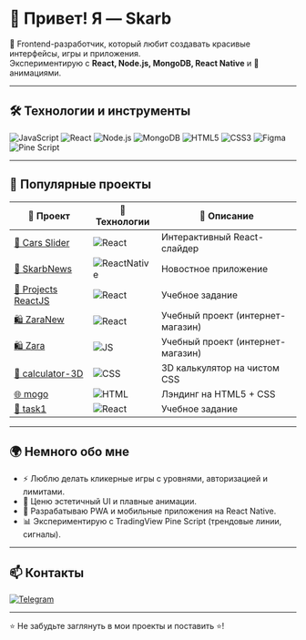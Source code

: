 # 👋 Привет! Я — Skarb  

🚀 Frontend-разработчик, который любит создавать красивые интерфейсы, игры и приложения.  
Экспериментирую с **React, Node.js, MongoDB, React Native** и 🎨 анимациями.  

---

## 🛠️ Технологии и инструменты

![JavaScript](https://img.shields.io/badge/-JavaScript-000?&logo=javascript&logoColor=F7DF1E)
![React](https://img.shields.io/badge/-React-000?&logo=react&logoColor=61DAFB)
![Node.js](https://img.shields.io/badge/-Node.js-000?&logo=node.js&logoColor=339933)
![MongoDB](https://img.shields.io/badge/-MongoDB-000?&logo=mongodb&logoColor=47A248)
![HTML5](https://img.shields.io/badge/-HTML5-000?&logo=html5&logoColor=E34F26)
![CSS3](https://img.shields.io/badge/-CSS3-000?&logo=css3&logoColor=1572B6)
![Figma](https://img.shields.io/badge/-Figma-000?&logo=figma&logoColor=F24E1E)
![Pine Script](https://img.shields.io/badge/-Pine%20Script-000?&logo=tradingview&logoColor=blue)

---

## 📌 Популярные проекты

| 🚀 Проект | 🔧 Технологии | 📖 Описание |
|-----------|---------------|-------------|
| [🚗 Cars Slider](https://github.com/skarb-by/CarsSlider) | ![React](https://img.shields.io/badge/-React-000?&logo=react&logoColor=61DAFB) | Интерактивный React-слайдер |
| [📰 SkarbNews](https://github.com/skarb-by/SkarbNews) | ![ReactNative](https://img.shields.io/badge/-ReactNative-000?&logo=react&logoColor=61DAFB) | Новостное приложение |
| [📝 Projects ReactJS](https://github.com/skarb-by/Projects-ReactJS) | ![React](https://img.shields.io/badge/-React-000?&logo=react&logoColor=61DAFB) | Учебное задание |
| [🛍️ ZaraNew](https://github.com/skarb-by/ZaraNew) | ![React](https://img.shields.io/badge/-React-000?&logo=react&logoColor=61DAFB) | Учебный проект (интернет-магазин) |
| [🛍️ Zara](https://github.com/skarb-by/Zara) | ![JS](https://img.shields.io/badge/-JS-000?&logo=javascript) | Учебный проект (интернет-магазин) |
| [🧮 calculator-3D](https://github.com/skarb-by/calculator-3D) | ![CSS](https://img.shields.io/badge/-CSS-000?&logo=css3) | 3D калькулятор на чистом CSS |
| [🌐 mogo](https://github.com/skarb-by/mogo) | ![HTML](https://img.shields.io/badge/-HTML-000?&logo=html5) | Лэндинг на HTML5 + CSS |
| [📝 task1](https://github.com/skarb-by/task1) | ![React](https://img.shields.io/badge/-React-000?&logo=react&logoColor=61DAFB) | Учебное задание |

---

## 🌍 Немного обо мне

- ⚡ Люблю делать кликерные игры с уровнями, авторизацией и лимитами.  
- 🎨 Ценю эстетичный UI и плавные анимации.  
- 📱 Разрабатываю PWA и мобильные приложения на React Native.  
- 📊 Экспериментирую с TradingView Pine Script (трендовые линии, сигналы).  

---

## 📫 Контакты
[![Telegram](https://img.shields.io/badge/-Telegram-000?&logo=telegram&logoColor=26A5E4)](https://t.me/robin_hood_8)  


---
⭐️ Не забудьте заглянуть в мои проекты и поставить ⭐!
